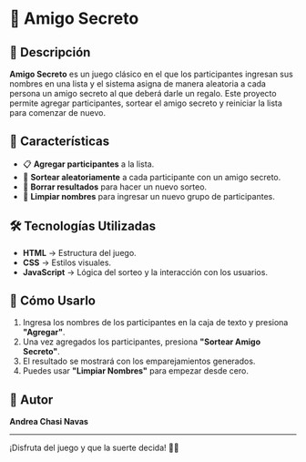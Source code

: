 # 🎁 Amigo Secreto

## 📌 Descripción
**Amigo Secreto** es un juego clásico en el que los participantes ingresan sus nombres en una lista y el sistema asigna de manera aleatoria a cada persona un amigo secreto al que deberá darle un regalo. Este proyecto permite agregar participantes, sortear el amigo secreto y reiniciar la lista para comenzar de nuevo.

## 🚀 Características
- 📋 **Agregar participantes** a la lista.
- 🎲 **Sortear aleatoriamente** a cada participante con un amigo secreto.
- 🔄 **Borrar resultados** para hacer un nuevo sorteo.
- 🧹 **Limpiar nombres** para ingresar un nuevo grupo de participantes.

## 🛠️ Tecnologías Utilizadas
- **HTML** → Estructura del juego.
- **CSS** → Estilos visuales.
- **JavaScript** → Lógica del sorteo y la interacción con los usuarios.

## 📄 Cómo Usarlo
1. Ingresa los nombres de los participantes en la caja de texto y presiona **"Agregar"**.
2. Una vez agregados los participantes, presiona **"Sortear Amigo Secreto"**.
3. El resultado se mostrará con los emparejamientos generados.
4. Puedes usar **"Limpiar Nombres"** para empezar desde cero.

## 📌 Autor
**Andrea Chasi Navas**

---

¡Disfruta del juego y que la suerte decida! 🎁😊
